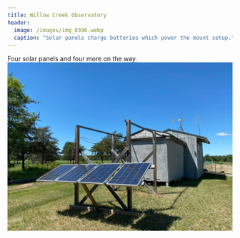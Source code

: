 ```yaml
---
title: Willow Creek Observatory
header:
  image: /images/img_8396.webp
  caption: "Solar panels charge batteries which power the mount setup."
---
```

Four solar panels and four more on the way.
![Observatory](/images/img_8396.webp)
